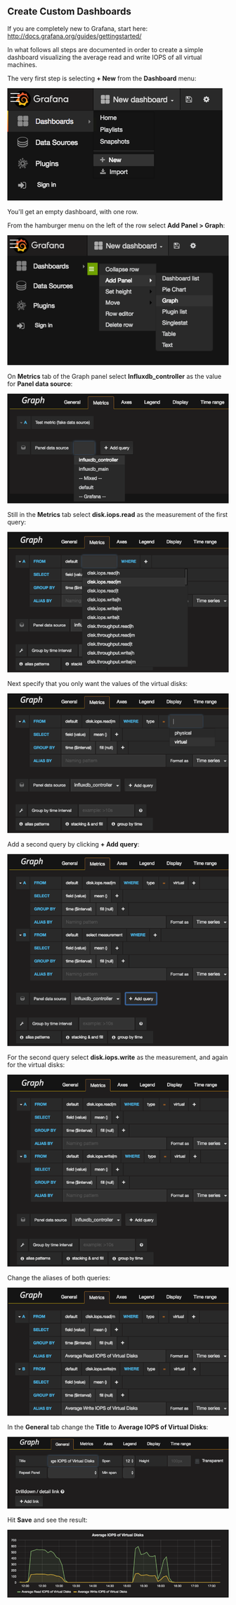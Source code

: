## Create Custom Dashboards

If you are completely new to Grafana, start here: http://docs.grafana.org/guides/gettingstarted/

In what follows all steps are documented in order to create a simple dashboard visualizing the average read and write IOPS of all virtual machines.

The very first step is selecting **+ New** from the **Dashboard** menu:

![](NewDashboard.png)

You'll get an empty dashboard, with one row.

From the hamburger menu on the left of the row select **Add Panel > Graph**:

![](AddPanel.png)

On **Metrics** tab of the Graph panel select **Influxdb_controller** as the value for **Panel data source**:

![](PanelDataSource.png)

Still in the **Metrics** tab select **disk.iops.read** as the measurement of the first query:

![](QueryAFromMeasurement.png)

Next specify that you only want the values of the virtual disks:

![](QueryAFromType.png)

Add a second query by clicking **+ Add query**:

![](AddQuery.png)

For the second query select **disk.iops.write** as the measurement, and again for the virtual disks:

![](QueryB.png)

Change the aliases of both queries:

![](ChangeAliases.png)

In the **General** tab change the **Title** to **Average IOPS of Virtual Disks**:

![](ChangePanelTitle.png)

Hit **Save** and see the result:

![](Result.png)
